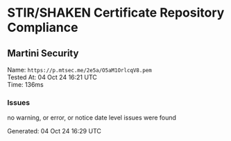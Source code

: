 # STIR/SHAKEN Certificate Repository Compliance

## Martini Security

Name: `https://p.mtsec.me/2e5a/O5aM1OrlcqV8.pem`\
Tested At: 04 Oct 24 16:21 UTC\
Time: 136ms

### Issues

no warning, or error, or notice date level issues were found

Generated: 04 Oct 24 16:29 UTC